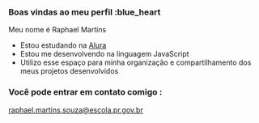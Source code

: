 ### Boas vindas ao meu perfil :blue_heart

Meu nome é Raphael Martins

- Estou estudando na [Alura](https://www.alura.com.br)
- Estou me desenvolvendo na linguagem JavaScript
- Utilizo esse espaço para minha organização e compartilhamento dos meus projetos desenvolvidos

### Você pode entrar em contato comigo :

raphael.martins.souza@escola.pr.gov.br
